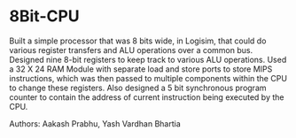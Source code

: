 # 8Bit-CPU
Built a simple processor that was 8 bits wide, in Logisim, that could do various register transfers and ALU operations over a common bus. Designed nine 8-bit registers to keep track to various ALU operations. Used a 32 X 24 RAM Module with separate load and store ports to store MIPS instructions, which was then passed to multiple components within the CPU to change these registers. Also designed a 5 bit synchronous program counter to contain the address of current instruction being executed by the CPU. 


Authors: Aakash Prabhu, Yash Vardhan Bhartia
